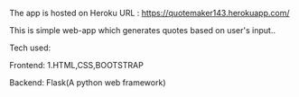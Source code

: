 The app is hosted on Heroku
URL :  https://quotemaker143.herokuapp.com/


This is simple web-app which generates quotes based on user's input..

Tech used:


Frontend:
1.HTML,CSS,BOOTSTRAP

Backend:
Flask(A python web framework)

